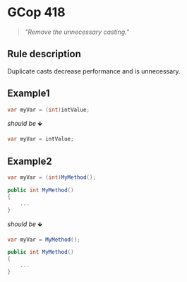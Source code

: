 ﻿# GCop 418

> *"Remove the unnecessary casting."*

## Rule description

Duplicate casts decrease performance and is unnecessary.

## Example1

```csharp
var myVar = (int)intValue;
```

*should be* 🡻

```csharp
var myVar = intValue;
```

## Example2

```csharp
var myVar = (int)MyMethod();

public int MyMethod()
{
    ...
}
```

*should be* 🡻

```csharp
var myVar = MyMethod();

public int MyMethod()
{
    ...
}
```